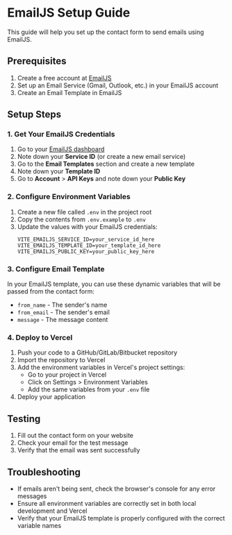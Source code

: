 # EmailJS Setup Guide

This guide will help you set up the contact form to send emails using EmailJS.

## Prerequisites
1. Create a free account at [EmailJS](https://www.emailjs.com/)
2. Set up an Email Service (Gmail, Outlook, etc.) in your EmailJS account
3. Create an Email Template in EmailJS

## Setup Steps

### 1. Get Your EmailJS Credentials
1. Go to your [EmailJS dashboard](https://dashboard.emailjs.com/admin)
2. Note down your **Service ID** (or create a new email service)
3. Go to the **Email Templates** section and create a new template
4. Note down your **Template ID**
5. Go to **Account** > **API Keys** and note down your **Public Key**

### 2. Configure Environment Variables
1. Create a new file called `.env` in the project root
2. Copy the contents from `.env.example` to `.env`
3. Update the values with your EmailJS credentials:
   ```
   VITE_EMAILJS_SERVICE_ID=your_service_id_here
   VITE_EMAILJS_TEMPLATE_ID=your_template_id_here
   VITE_EMAILJS_PUBLIC_KEY=your_public_key_here
   ```

### 3. Configure Email Template
In your EmailJS template, you can use these dynamic variables that will be passed from the contact form:
- `from_name` - The sender's name
- `from_email` - The sender's email
- `message` - The message content

### 4. Deploy to Vercel
1. Push your code to a GitHub/GitLab/Bitbucket repository
2. Import the repository to Vercel
3. Add the environment variables in Vercel's project settings:
   - Go to your project in Vercel
   - Click on Settings > Environment Variables
   - Add the same variables from your `.env` file
4. Deploy your application

## Testing
1. Fill out the contact form on your website
2. Check your email for the test message
3. Verify that the email was sent successfully

## Troubleshooting
- If emails aren't being sent, check the browser's console for any error messages
- Ensure all environment variables are correctly set in both local development and Vercel
- Verify that your EmailJS template is properly configured with the correct variable names

